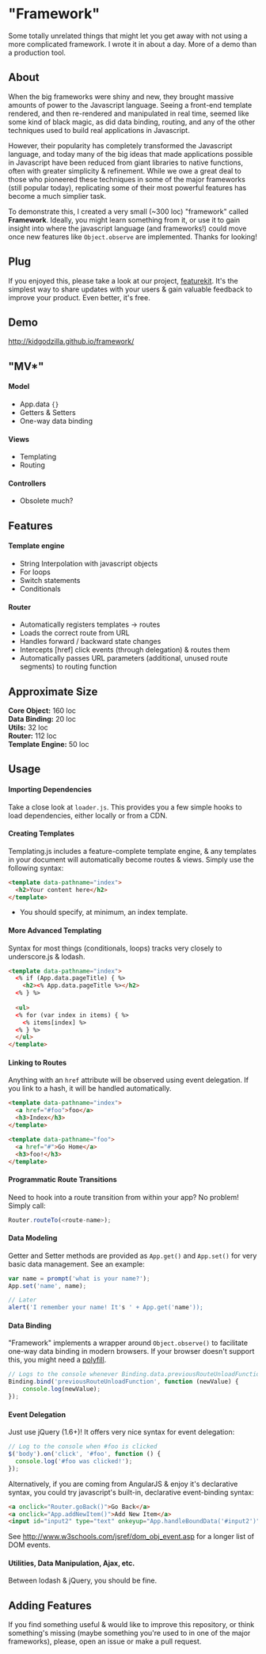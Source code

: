 # "Framework"

Some totally unrelated things that might let you get away with not using a more complicated framework. I wrote it in about a day. More of a demo than a production tool.

## About
When the big frameworks were shiny and new, they brought massive amounts of power to the Javascript language. Seeing a front-end template rendered, and then re-rendered and manipulated in real time, seemed like some kind of black magic, as did data binding, routing, and any of the other techniques used to build real applications in Javascript.

However, their popularity has completely transformed the Javascript language, and today many of the big ideas that made applications possible in Javascript have been reduced from giant libraries to native functions, often with greater simplicity & refinement. While we owe a great deal to those who pioneered these techniques in some of the major frameworks (still popular today), replicating some of their most powerful features has become a much simplier task.

To demonstrate this, I created a very small (~300 loc) "framework" called **Framework**. Ideally, you might learn something from it, or use it to gain insight into where the javascript language (and frameworks!) could move once new features like `Object.observe` are implemented. Thanks for looking!


## Plug

If you enjoyed this, please take a look at our project, <a href="http://featurekit.co">featurekit</a>. It's the simplest way to share updates with your users & gain valuable feedback to improve your product. Even better, it's free.

## Demo

http://kidgodzilla.github.io/framework/

## "MV*"
#### Model
- App.data `{}`
- Getters & Setters
- One-way data binding

#### Views
- Templating
- Routing

#### Controllers
- Obsolete much?

## Features
#### Template engine
- String Interpolation with javascript objects
- For loops
- Switch statements
- Conditionals

#### Router
- Automatically registers templates -> routes
- Loads the correct route from URL
- Handles forward / backward state changes
- Intercepts [href] click events (through delegation) & routes them
- Automatically passes URL parameters (additional, unused route segments) to routing function


## Approximate Size
**Core Object:** 160 loc
<br>**Data Binding:** 20 loc
<br>**Utils:** 32 loc
<br>**Router:** 112 loc
<br>**Template Engine:** 50 loc

## Usage

#### Importing Dependencies
Take a close look at `loader.js`. This provides you a few simple hooks to load dependencies, either locally or from a CDN.

#### Creating Templates
Templating.js includes a feature-complete template engine, & any templates in your document will automatically become routes & views. Simply use the following syntax:

```html
<template data-pathname="index">
  <h2>Your content here</h2>
</template>
```
* You should specify, at minimum, an index template.

#### More Advanced Templating
Syntax for most things (conditionals, loops) tracks very closely to underscore.js & lodash.

```html
<template data-pathname="index">
  <% if (App.data.pageTitle) { %>
    <h2><% App.data.pageTitle %></h2>
  <% } %>
  
  <ul>
  <% for (var index in items) { %>
    <% items[index] %>
  <% } %>
  </ul>
</template>
```

#### Linking to Routes
Anything with an `href` attribute will be observed using event delegation. If you link to a hash, it will be handled automatically.

```html
<template data-pathname="index">
  <a href="#foo">foo</a>
  <h3>Index</h3>
</template>

<template data-pathname="foo">
  <a href="#">Go Home</a>
  <h3>foo!</h3>
</template>
```

#### Programmatic Route Transitions
Need to hook into a route transition from within your app? No problem! Simply call:

```javascript
Router.routeTo(<route-name>);
```

#### Data Modeling
Getter and Setter methods are provided as `App.get()` and `App.set()` for very basic data management. See an example:

```javascript
var name = prompt('what is your name?');
App.set('name', name);

// Later
alert('I remember your name! It's ' + App.get('name'));
```

#### Data Binding
"Framework" implements a wrapper around `Object.observe()` to facilitate one-way data binding in modern browsers. If your browser doesn't support this, you might need a <a href="https://github.com/MaxArt2501/object-observe" target="_new">polyfill</a>.

```javascript
// Logs to the console whenever Binding.data.previousRouteUnloadFunction is changed
Binding.bind('previousRouteUnloadFunction', function (newValue) {
    console.log(newValue);
});
```

#### Event Delegation
Just use jQuery (1.6+)! It offers very nice syntax for event delegation:

```javascript
// Log to the console when #foo is clicked
$('body').on('click', '#foo', function () {
  console.log('#foo was clicked!');
});
```

Alternatively, if you are coming from AngularJS & enjoy it's declarative syntax, you could try javascript's built-in, declarative event-binding syntax:

```html
<a onclick="Router.goBack()">Go Back</a>
<a onclick="App.addNewItem()">Add New Item</a>
<input id="input2" type="text" onkeyup="App.handleBoundData('#input2')">
```
See http://www.w3schools.com/jsref/dom_obj_event.asp for a longer list of DOM events.

#### Utilities, Data Manipulation, Ajax, etc.
Between lodash & jQuery, you should be fine.


## Adding Features

If you find something useful & would like to improve this repository, or think something's missing (maybe something you're used to in one of the major frameworks), please, open an issue or make a pull request.
